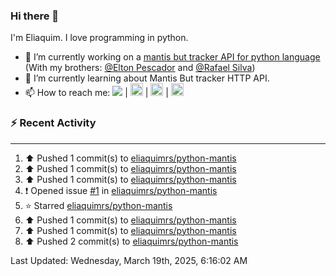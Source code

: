 ### Hi there 👋

I'm Eliaquim. I love programming in python.

- 🔭 I’m currently working on a [mantis but tracker API for python language](https://github.com/eliaquimrs/python-mantis) (With my brothers: [@Elton Pescador](https://github.com/FishermanXD) and [@Rafael Silva](https://github.com/rafalexandre1))
- 🌱 I’m currently learning about Mantis But tracker HTTP API.
- 📫 How to reach me:
  <a href="https://twitter.com/eliaquimrsv"><img src="https://img.shields.io/twitter/url?url=https%3A%2F%2Ftwitter.com%2Feliaquimrsv"/></a> |
  <a style="margin-left=20px" href="https://www.instagram.com/eliaquimrs/"><img height="20" width="20" src="https://cdn.simpleicons.org/instagram"/></a> |
  <a href="https://www.facebook.com/eliaquim.rodrigues.1"><img height="20" width="20" src="https://cdn.simpleicons.org/facebook"/></a> |
  <a href="https://www.linkedin.com/in/eliaquimrs"><img height="20" width="20" src="https://cdn.simpleicons.org/linkedin"/></a>

### ⚡ Recent Activity
---
<!--RECENT_ACTIVITY:start-->
1. ⬆️ Pushed 1 commit(s) to [eliaquimrs/python-mantis](https://github.com/eliaquimrs/python-mantis)<br>
2. ⬆️ Pushed 1 commit(s) to [eliaquimrs/python-mantis](https://github.com/eliaquimrs/python-mantis)<br>
3. ⬆️ Pushed 1 commit(s) to [eliaquimrs/python-mantis](https://github.com/eliaquimrs/python-mantis)<br>
4. ❗️ Opened issue [#1](https://github.com/eliaquimrs/python-mantis/issues/1) in [eliaquimrs/python-mantis](https://github.com/eliaquimrs/python-mantis)<br>
5. ⭐ Starred [eliaquimrs/python-mantis](https://github.com/eliaquimrs/python-mantis)<br>
6. ⬆️ Pushed 1 commit(s) to [eliaquimrs/python-mantis](https://github.com/eliaquimrs/python-mantis)<br>
7. ⬆️ Pushed 1 commit(s) to [eliaquimrs/python-mantis](https://github.com/eliaquimrs/python-mantis)<br>
8. ⬆️ Pushed 2 commit(s) to [eliaquimrs/python-mantis](https://github.com/eliaquimrs/python-mantis)<br>
<!--RECENT_ACTIVITY:end-->

<!--RECENT_ACTIVITY:last_update-->
Last Updated: Wednesday, March 19th, 2025, 6:16:02 AM
<!--RECENT_ACTIVITY:last_update_end-->
<!--
**eliaquimrs/eliaquimrs** is a ✨ _special_ ✨ repository because its `README.md` (this file) appears on your GitHub profile.

Here are some ideas to get you started:

- 🔭 I’m currently working on ...
- 🌱 I’m currently learning ...
- 👯 I’m looking to collaborate on ...
- 🤔 I’m looking for help with ...
- 💬 Ask me about ...
- 📫 How to reach me: ...
- 😄 Pronouns: ...
- ⚡ Fun fact: ...
-->
